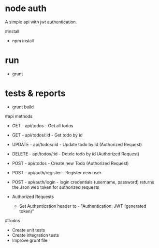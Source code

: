 # node auth

A simple api with jwt authentication.

#install
* npm install

# run
* grunt

# tests & reports
* grunt build 

#api methods

  * GET - api/todos - Get all todos
  * GET - api/todos/:id - Get todo by id
  * UPDATE - api/todos/:id - Update todo by id (Authorized Request)
  * DELETE - api/todos/:id - Detele todo by id (Authorized Request)
  * POST - api/todos - Create new Todo (Authorized Request)
  * POST - api/auth/register - Register new user
  * POST - api/auth/login - login credentials (username, password) returns the Json web token for authorized requests
  
* Authorized Requests
    * Set Authentication header to - "Authentication: JWT (generated token)"


#Todos
* Create unit tests
* Create integration tests
* Improve grunt file
